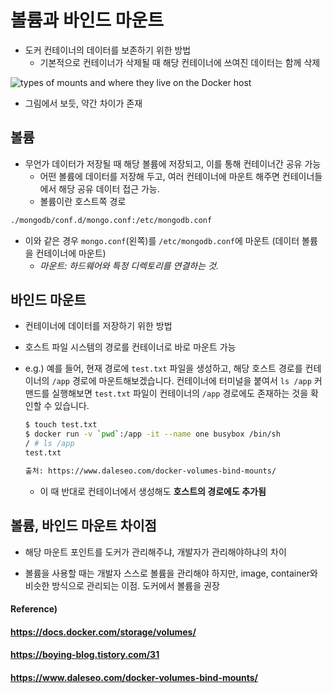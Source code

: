 # 볼륨과 바인드 마운트

* 도커 컨테이너의 데이터를 보존하기 위한 방법
  * 기본적으로 컨테이너가 삭제될 때 해당 컨테이너에 쓰여진 데이터는 함께 삭제

![types of mounts and where they live on the Docker host](https://docs.docker.com/storage/images/types-of-mounts.png) 

* 그림에서 보듯, 약간 차이가 존재



## 볼륨

* 무언가 데이터가 저장될 때 해당 볼륨에 저장되고, 이를 통해 컨테이너간 공유 가능
  * 어떤 볼륨에 데이터를 저장해 두고, 여러 컨테이너에 마운트 해주면 컨테이너들에서 해당 공유 데이터 접근 가능.
  * 볼륨이란 호스트쪽 경로

``` dockerfile
./mongodb/conf.d/mongo.conf:/etc/mongodb.conf
```

* 이와 같은 경우 `mongo.conf`(왼쪽)를 `/etc/mongodb.conf`에 마운트 (데이터 볼륨을 컨테이너에 마운트)
  * *마운트: 하드웨어와 특정 디렉토리를 연결하는 것.*



## 바인드 마운트

* 컨테이너에 데이터를 저장하기 위한 방법

* 호스트 파일 시스템의 경로를 컨테이너로 바로 마운트 가능

* e.g.) 예를 들어, 현재 경로에 `test.txt` 파일을 생성하고, 해당 호스트 경로를 컨테이너의 `/app` 경로에 마운트해보겠습니다. 컨테이너에 터미널을 붙여서 `ls /app` 커맨드를 실행해보면 `test.txt` 파일이 컨테이너의 `/app` 경로에도 존재하는 것을 확인할 수 있습니다.

  ```bash
  $ touch test.txt
  $ docker run -v `pwd`:/app -it --name one busybox /bin/sh
  / # ls /app
  test.txt
  
  출처: https://www.daleseo.com/docker-volumes-bind-mounts/ 
  ```
  * 이 때 반대로 컨테이너에서 생성해도 **호스트의 경로에도 추가됨**



## 볼륨, 바인드 마운트 차이점

* 해당 마운트 포인트를 도커가 관리해주냐, 개발자가 관리해야하냐의 차이

* 볼륨을 사용할 때는 개발자 스스로 볼륨을 관리해야 하지만, image, container와 비슷한 방식으로 관리되는 이점. 도커에서 볼륨을 권장

  



#### Reference)

#### https://docs.docker.com/storage/volumes/

#### https://boying-blog.tistory.com/31

#### https://www.daleseo.com/docker-volumes-bind-mounts/
